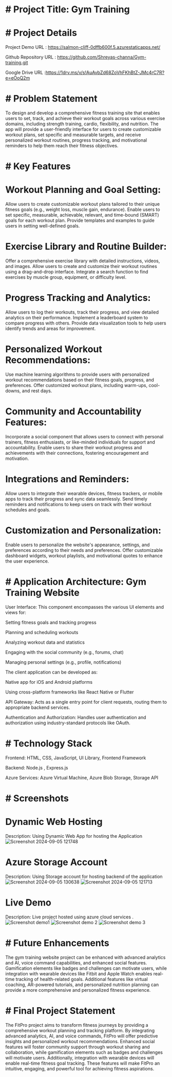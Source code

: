 # # Project Title: Gym Training

# # Project Details
Project Demo URL : https://salmon-cliff-0dffb600f.5.azurestaticapps.net/

Github Repository URL : https://github.com/Shreyas-channa/Gym-training.git

Google Drive URL :https://1drv.ms/v/s!AuAvbZd68ZoVhFKhBtZ-JMc4rC7R?e=eOoQ2m

# # Problem Statement
To design and develop a comprehensive fitness training site that enables users to set, track, and achieve their workout goals across various exercise domains, including strength training, cardio, flexibility, and nutrition. The app will provide a user-friendly interface for users to create customizable workout plans, set specific and measurable targets, and receive personalized workout routines, progress tracking, and motivational reminders to help them reach their fitness objectives.


# # Key Features


# Workout Planning and Goal Setting:

Allow users to create customizable workout plans tailored to their unique fitness goals (e.g., weight loss, muscle gain, endurance). Enable users to set specific, measurable, achievable, relevant, and time-bound (SMART) goals for each workout plan. Provide templates and examples to guide users in setting well-defined goals.

# Exercise Library and Routine Builder:

Offer a comprehensive exercise library with detailed instructions, videos, and images. Allow users to create and customize their workout routines using a drag-and-drop interface. Integrate a search function to find exercises by muscle group, equipment, or difficulty level.

# Progress Tracking and Analytics:

Allow users to log their workouts, track their progress, and view detailed analytics on their performance. Implement a leaderboard system to compare progress with others. Provide data visualization tools to help users identify trends and areas for improvement.

# Personalized Workout Recommendations:

Use machine learning algorithms to provide users with personalized workout recommendations based on their fitness goals, progress, and preferences. Offer customized workout plans, including warm-ups, cool-downs, and rest days.

# Community and Accountability Features:

Incorporate a social component that allows users to connect with personal trainers, fitness enthusiasts, or like-minded individuals for support and accountability. Enable users to share their workout progress and achievements with their connections, fostering encouragement and motivation.

# Integrations and Reminders:

Allow users to integrate their wearable devices, fitness trackers, or mobile apps to track their progress and sync data seamlessly. Send timely reminders and notifications to keep users on track with their workout schedules and goals.

# Customization and Personalization:

Enable users to personalize the website's appearance, settings, and preferences according to their needs and preferences. Offer customizable dashboard widgets, workout playlists, and motivational quotes to enhance the user experience.


# # Application Architecture: Gym Training Website
User Interface: This component encompasses the various UI elements and views for:

Setting fitness goals and tracking progress

Planning and scheduling workouts

Analyzing workout data and statistics

Engaging with the social community (e.g., forums, chat)

Managing personal settings (e.g., profile, notifications)

The client application can be developed as:

Native app for iOS and Android platforms

Using cross-platform frameworks like React Native or Flutter

API Gateway: Acts as a single entry point for client requests, routing them to appropriate backend services.

Authentication and Authorization: Handles user authentication and authorization using industry-standard protocols like OAuth.

# # Technology Stack
Frontend: HTML, CSS, JavaScript, UI Library, Frontend Framework

Backend: Node.js , Express.js

Azure Services: Azure Virtual Machine, Azure Blob Storage, Storage API

# # Screenshots

# Dynamic Web Hosting
Description: Using Dynamic Web App for hosting the Application
![Screenshot 2024-09-05 121748](https://github.com/user-attachments/assets/25a9f296-acb6-458e-abb0-cbc12468c5ce)

# Azure Storage Account
Description:
Using Storage account for hosting backend of the application
![Screenshot 2024-09-05 130638](https://github.com/user-attachments/assets/44be9557-78b3-4e95-8996-1f3a5ddd6707)
![Screenshot 2024-09-05 121713](https://github.com/user-attachments/assets/df2dd16c-485d-42a3-90f2-7099b9b49650)


# Live Demo
Description:
Live project hosted using azure cloud services .
![Screenshot demo1](https://github.com/user-attachments/assets/c27d4a80-aba1-4d53-b049-9be7478d50b4)
![Screenshot demo 2](https://github.com/user-attachments/assets/84d8545f-3acf-4acf-a41b-c9db96fce9c6)
![Screenshot demo 3](https://github.com/user-attachments/assets/4999a89f-9a41-49e2-af80-95fa37a06c03)


# # Future Enhancements
The gym training website project can be enhanced with advanced analytics and AI, voice command capabilities, and enhanced social features. Gamification elements like badges and challenges can motivate users, while integration with wearable devices like Fitbit and Apple Watch enables real-time tracking of health-related goals. Additional features like virtual coaching, AR-powered tutorials, and personalized nutrition planning can provide a more comprehensive and personalized fitness experience.

# # Final Project Statement
The FitPro project aims to transform fitness journeys by providing a comprehensive workout planning and tracking platform. By integrating advanced analytics, AI, and voice commands, FitPro will offer predictive insights and personalized workout recommendations. Enhanced social features will foster community support through workout sharing and collaboration, while gamification elements such as badges and challenges will motivate users. Additionally, integration with wearable devices will enable real-time fitness goal tracking. These features will make FitPro an intuitive, engaging, and powerful tool for achieving fitness aspirations.

